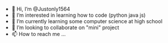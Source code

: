 - 👋 Hi, I’m @Justonly1564
- 👀 I’m interested in learning how to code (python java js) 
- 🌱 I’m currently learning some computer science at high school
- 💞️ I’m looking to collaborate on "mini" project 
- 📫 How to reach me ...

<!---
Justonly1564/Justonly1564 is a ✨ special ✨ repository because its `README.md` (this file) appears on your GitHub profile.
You can click the Preview link to take a look at your changes.
--->
